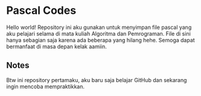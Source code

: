 # Pascal Codes
Hello world!
Repository ini aku gunakan untuk menyimpan file
pascal yang aku pelajari selama di mata kuliah
Algoritma dan Pemrograman. File di sini hanya 
sebagian saja karena ada beberapa yang hilang hehe.
Semoga dapat bermanfaat di masa depan kelak aamiin.

## Notes
Btw ini repository pertamaku, aku baru saja belajar 
GitHub dan sekarang ingin mencoba mempraktikkan. 
